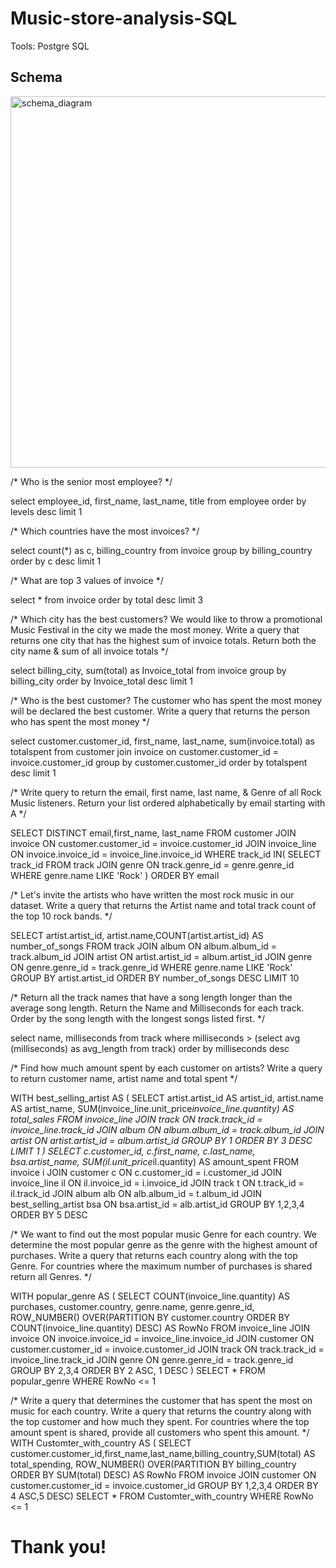 # Music-store-analysis-SQL
Tools: Postgre SQL

## Schema 
<img width="594" alt="schema_diagram" src="https://user-images.githubusercontent.com/38854468/224979358-6b103fb7-12fe-49d3-92c3-497d34871774.png">

/* Who is the senior most employee? */

select employee_id,
 	   first_name,
	   last_name,
	   title
from employee
order by levels desc
limit 1

/* Which countries have the most invoices? */

select count(*) as c,
	   billing_country
from invoice
group by billing_country 
order by c desc
limit 1

/* What are top 3 values of invoice */

select *
from invoice
order by total desc
limit 3

/* Which city has the best customers? We would like to throw a promotional Music Festival in the city we made 
the most money. Write a query that returns one city that has the highest sum of invoice totals. 
Return both the city name & sum of all invoice totals */

select billing_city, sum(total) as Invoice_total
from invoice
group by billing_city
order by Invoice_total desc
limit 1

/* Who is the best customer? The customer who has spent the most money will be declared the best customer. 
Write a query that returns the person who has spent the most money */

select  customer.customer_id, first_name, last_name, sum(invoice.total) as totalspent
from customer
join invoice on customer.customer_id = invoice.customer_id
group by customer.customer_id
order by totalspent desc
limit 1

/* Write query to return the email, first name, last name, & Genre of all Rock Music listeners. 
Return your list ordered alphabetically by email starting with A */

SELECT DISTINCT email,first_name, last_name
FROM customer
JOIN invoice ON customer.customer_id = invoice.customer_id
JOIN invoice_line ON invoice.invoice_id = invoice_line.invoice_id
WHERE track_id IN(
	SELECT track_id FROM track
	JOIN genre ON track.genre_id = genre.genre_id
	WHERE genre.name LIKE 'Rock'
)
ORDER BY email

/* Let's invite the artists who have written the most rock music in our dataset. 
Write a query that returns the Artist name and total track count of the top 10 rock bands. */

SELECT artist.artist_id, artist.name,COUNT(artist.artist_id) AS number_of_songs
FROM track
JOIN album ON album.album_id = track.album_id
JOIN artist ON artist.artist_id = album.artist_id
JOIN genre ON genre.genre_id = track.genre_id
WHERE genre.name LIKE 'Rock'
GROUP BY artist.artist_id
ORDER BY number_of_songs DESC
LIMIT 10

/* Return all the track names that have a song length longer than the average song length. 
Return the Name and Milliseconds for each track. Order by the song length with the longest songs listed first. */

select name, milliseconds
from track
where milliseconds > (select avg (milliseconds) as avg_length
					 from track)
order by milliseconds desc

/* Find how much amount spent by each customer on artists? Write a query to return customer name, artist name 
 and total spent */
 
WITH best_selling_artist AS (
	SELECT artist.artist_id AS artist_id, artist.name AS artist_name, SUM(invoice_line.unit_price*invoice_line.quantity) AS total_sales
	FROM invoice_line
	JOIN track ON track.track_id = invoice_line.track_id
	JOIN album ON album.album_id = track.album_id
	JOIN artist ON artist.artist_id = album.artist_id
	GROUP BY 1
	ORDER BY 3 DESC
	LIMIT 1
)
SELECT c.customer_id, c.first_name, c.last_name, bsa.artist_name, SUM(il.unit_price*il.quantity) AS amount_spent
FROM invoice i
JOIN customer c ON c.customer_id = i.customer_id
JOIN invoice_line il ON il.invoice_id = i.invoice_id
JOIN track t ON t.track_id = il.track_id
JOIN album alb ON alb.album_id = t.album_id
JOIN best_selling_artist bsa ON bsa.artist_id = alb.artist_id
GROUP BY 1,2,3,4
ORDER BY 5 DESC

/* We want to find out the most popular music Genre for each country. We determine the most popular genre as the 
genre with the highest amount of purchases. Write a query that returns each country along with the top Genre. 
For countries where the maximum number of purchases is shared return all Genres. */

WITH popular_genre AS 
(
    SELECT COUNT(invoice_line.quantity) AS purchases, customer.country, genre.name, genre.genre_id, 
	ROW_NUMBER() OVER(PARTITION BY customer.country ORDER BY COUNT(invoice_line.quantity) DESC) AS RowNo 
    FROM invoice_line 
	JOIN invoice ON invoice.invoice_id = invoice_line.invoice_id
	JOIN customer ON customer.customer_id = invoice.customer_id
	JOIN track ON track.track_id = invoice_line.track_id
	JOIN genre ON genre.genre_id = track.genre_id
	GROUP BY 2,3,4
	ORDER BY 2 ASC, 1 DESC
)
SELECT * FROM popular_genre WHERE RowNo <= 1

/* Write a query that determines the customer that has spent the most on music for each country. 
Write a query that returns the country along with the top customer and how much they spent. 
For countries where the top amount spent is shared, provide all customers who spent this amount. */
WITH Customter_with_country AS (
		SELECT customer.customer_id,first_name,last_name,billing_country,SUM(total) AS total_spending,
	    ROW_NUMBER() OVER(PARTITION BY billing_country ORDER BY SUM(total) DESC) AS RowNo 
		FROM invoice
		JOIN customer ON customer.customer_id = invoice.customer_id
		GROUP BY 1,2,3,4
		ORDER BY 4 ASC,5 DESC)
SELECT * FROM Customter_with_country WHERE RowNo <= 1


# Thank you!
